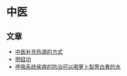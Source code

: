 # 中医

## 文章
* [中医补充热源的方式](heat-supplement-in-chinese-medicine-way.md)
* [明目功](明目功/README.md)
* [呼吸系统疾病的防治可以喝萝卜梨葱白煮的水](呼吸系统疾病的防治可以喝萝卜梨葱白煮的水.md)
